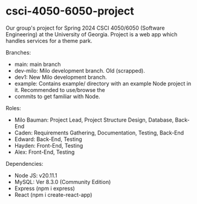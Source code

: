 # csci-4050-6050-project
Our group's project for Spring 2024 CSCI 4050/6050 (Software Engineering) at the University of Georgia. Project is a web app which handles services for a theme park. 

Branches: 
- main: main branch
- dev-milo: Milo development branch. Old (scrapped). 
- dev1: New Milo development branch. 
- example: Contains example/ directory with an example Node project in it. Recommended to use/browse the 
- commits to get familiar with Node. 

Roles: 
- Milo Bauman: Project Lead, Project Structure Design, Database, Back-End
- Caden: Requirements Gathering, Documentation, Testing, Back-End
- Edward: Back-End, Testing
- Hayden: Front-End, Testing
- Alex: Front-End, Testing

Dependencies: 
- Node JS: v20.11.1
- MySQL: Ver 8.3.0 (Community Edition)
- Express (npm i express)
- React (npm i create-react-app)
